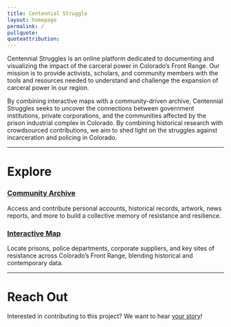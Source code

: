 ```yaml
---
title: Centennial Struggle
layout: homepage
permalink: /
pullquote: 
quoteattribution:
---
```


Centennial Struggles is an online platform dedicated to documenting and visualizing the impact of the carceral power in Colorado’s Front Range. Our mission is to provide activists, scholars, and community members with the tools and resources needed to understand and challenge the expansion of carceral power in our region.

By combining interactive maps with a community-driven archive, Centennial Struggles seeks to uncover the connections between government institutions, private corporations, and the communities affected by the prison industrial complex in Colorado. By combining historical research with crowdsourced contributions, we aim to shed light on the struggles against incarceration and policing in Colorado.

---

# Explore

### [Community Archive](https://drew-heider.github.io/centennial-struggles/collection)

Access and contribute personal accounts, historical records, artwork, news reports, and more to build a collective memory of resistance and resilience.

### [Interactive Map](https://drew-heider.github.io/centennial-struggles/map)

Locate prisons, police departments, corporate suppliers, and key sites of resistance across Colorado’s Front Range, blending historical and contemporary data.

---

# Reach Out
Interested in contributing to this project? We want to hear [your story](https://drew-heider.github.io/centennial-struggles/submissions)!
